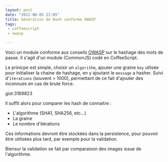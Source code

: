```yaml
---
layout: post
date: "2012-08-05 21:05"
title: Génération de Hash conforme OWASP
tags:
 - coffeescript
 - owasp

---
```


Voici un module conforme aux conseils [OWASP](https://www.owasp.org/index.php/Hashing_Java) sur le hashage des mots de passe. Il s'agit d'un module (CommonJS) codé en CoffeeScript.

Le prinicpe est simple, choisir un `algorithm`, ajouter une graine `key` utlisée pour initialiser la chaine de hashage, en y ajoutant le `message` a hasher. Suivi d'`iterations` (souvent > 1000), permettant de ce fait d'ajouter des inconnues en cas de brute force.

gist:3169823

Il suffit alors pour comparer les hash de connaitre :
  
  * L'algorithme (SHA1, SHA256, etc…)
  * La graine
  * Le nombre d'itérations
  
Ces informations devront être stockées dans la persistence, pour pouvoir être utilisées plus tard, par exemple pour la validation.
  
Biensur la validation se fait par comparaison des images issue de l'algorithme.

